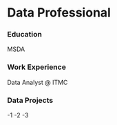 # Data Professional

### Education
MSDA

### Work Experience
Data Analyst @ ITMC

### Data Projects
-1 
-2
-3
